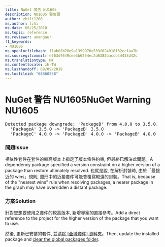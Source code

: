 ```yaml
---
title: NuGet 警告 NU1605
description: NU1605 警告碼
author: zhili1208
ms.author: lzhi
ms.date: 06/25/2018
ms.topic: reference
ms.reviewer: anangaur
f1_keywords:
- NU1605
ms.openlocfilehash: f1ab08b70e9a1399976a539f024018f32ecfaa7b
ms.sourcegitcommit: e763d9549cee3b6254ec2d6382baccb44433d42c
ms.translationtype: MT
ms.contentlocale: zh-TW
ms.lasthandoff: 08/09/2019
ms.locfileid: "68860558"
---
```

# <a name="nuget-warning-nu1605"></a><span data-ttu-id="6840c-103">NuGet 警告 NU1605</span><span class="sxs-lookup"><span data-stu-id="6840c-103">NuGet Warning NU1605</span></span>

<pre>Detected package downgrade: 'PackageB' from 4.0.0 to 3.5.0. Reference the package directly from the project to select a different version.<br/>  'PackageA' 3.5.0 -> 'PackageB' 3.5.0<br/>  'PackageC' 4.0.0 -> 'PackageD' 4.0.0 -> 'PackageB' 4.0.0</pre>

### <a name="issue"></a><span data-ttu-id="6840c-104">問題</span><span class="sxs-lookup"><span data-stu-id="6840c-104">Issue</span></span>
<span data-ttu-id="6840c-105">相依性套件在套件的較高版本上指定了版本條件約束, 但最終已解決此問題。</span><span class="sxs-lookup"><span data-stu-id="6840c-105">A dependency package specified a version constraint on a higher version of a package than restore ultimately resolved.</span></span> <span data-ttu-id="6840c-106">也就是說, 在解析封裝時, 由於「最接近的 wins」規則, 圖形中的近接套件可能會覆寫較遠的封裝。</span><span class="sxs-lookup"><span data-stu-id="6840c-106">That is, because of the "nearest wins" rule when resolving packages, a nearer package in the graph may have overridden a distant package.</span></span>

### <a name="solution"></a><span data-ttu-id="6840c-107">方案</span><span class="sxs-lookup"><span data-stu-id="6840c-107">Solution</span></span>
<span data-ttu-id="6840c-108">針對您想要使用之套件的較高版本, 新增專案的直接參考。</span><span class="sxs-lookup"><span data-stu-id="6840c-108">Add a direct reference to the project for the higher version of the package that you want to use.</span></span>

<span data-ttu-id="6840c-109">然後, 更新已安裝的套件, 並[清除 [全域套件] 資料夾](../../consume-packages/managing-the-global-packages-and-cache-folders.md#clearing-local-folders)。</span><span class="sxs-lookup"><span data-stu-id="6840c-109">Then, update the installed package and [clear the global packages folder](../../consume-packages/managing-the-global-packages-and-cache-folders.md#clearing-local-folders).</span></span>